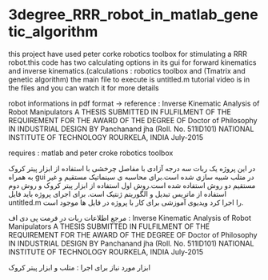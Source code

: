 # 3degree_RRR_robot_in_matlab_genetic_algorithm
this project have used peter corke robotics toolbox for stimulating a RRR robot.this code has two calculating options in its gui for forward kinematics and inverse kinematics.(calculations : robotics toolbox and (Tmatrix and genetic algorithm)
the main file to execute is untitled.m
tutorial video is in the files and you can watch it for more details

robot informations in pdf format -> reference : Inverse Kinematic Analysis of Robot Manipulators A THESIS SUBMITTED IN FULFILMENT OF THE REQUIREMENT FOR THE AWARD OF THE DEGREE OF Doctor of Philosophy IN INDUSTRIAL DESIGN BY Panchanand jha (Roll. No. 511ID101) NATIONAL INSTITUTE OF TECHNOLOGY ROURKELA, INDIA July-2015

requires : matlab and peter croke robotics toolbox

در این پروژه یک ربات سه درجه آزادی با مفاصل چرخشی با استفاده از ابزار پیتر کروک به همراه gui در متلب شبیه سازی شده است.برای محاسبه ی سینماتیک مستقیم و غیر مستقیم  دو روش استفاده شده است.روش اول استفاده از ابزار پیتر کروک و روش دوم استفاده از ماتریس تبدیل و الگوریتم ژنتیک است.
برای اجرای پروژه باید فایل untitled.m را اجرا کرد
ویدیوی آموزشی برای کار با پروژه در فایل ها موجود است.

مرجع اطلاعات ربات در فرمت پی دی اف : Inverse Kinematic Analysis of Robot Manipulators A THESIS SUBMITTED IN FULFILMENT OF THE REQUIREMENT FOR THE AWARD OF THE DEGREE OF Doctor of Philosophy IN INDUSTRIAL DESIGN BY Panchanand jha (Roll. No. 511ID101) NATIONAL INSTITUTE OF TECHNOLOGY ROURKELA, INDIA July-2015

ابزار مورد نیاز برای اجرا : متلب و ابزار پیتر کروک
